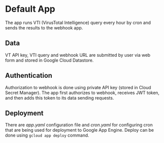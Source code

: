 # Default App

The app runs VTI (VirusTotal Intelligence) query every hour by cron and sends the results to the webhook app. 

## Data

VT API key, VTI query and webhook URL are submitted by user via web form and stored in Google Cloud Datastore.

## Authentication

Authorization to webhook is done using private API key (stored in Cloud Secret Manager). The app first authorizes to webhook, receives JWT token, and then adds this token to its data sending requests.

## Deployment

There are _app.yaml_ configuration file and _cron.yaml_ for configuring cron that are being used for deployment to Google App Engine. Deploy can be done using `gcloud app deploy` command.
